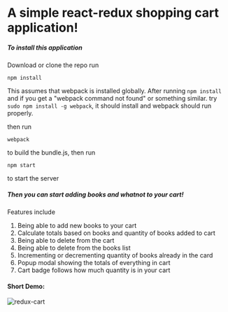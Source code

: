 # A simple react-redux shopping cart application!
##### To install this application
Download or clone the repo
run 
```
npm install
```
This assumes that webpack is installed globally. After running `npm install` and if you get a "webpack command not found" or something similar. try `sudo npm install -g webpack`, it should install and webpack should run properly.

then run
```
webpack
```
to build the bundle.js, then run 
```
npm start
```
to start the server

##### Then you can start adding books and whatnot to your cart!

Features include
1) Being able to add new books to your cart
2) Calculate totals based on books and quantity of books added to cart
3) Being able to delete from the cart
4) Being able to delete from the books list
5) Incrementing or decrementing quantity of books already in the card
6) Popup modal showing the totals of everything in cart
7) Cart badge follows how much quantity is in your cart

#### Short Demo:
![redux-cart](https://github.com/gerardramosm89/react-redux-shopping-cart/blob/master/public/images/cart.gif?raw=true)
